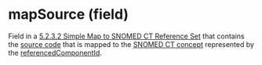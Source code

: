 # mapSource (field)

Field in a [5.2.3.2 Simple Map to SNOMED CT Reference Set](../../../../../5.2.3.2-Simple-Map-to-SNOMED-CT-Reference-Set_142120947.html) that contains the [source code](https://confluence.ihtsdotools.org/display/DOCGLOSS/source+code) that is mapped to the [SNOMED CT concept](https://confluence.ihtsdotools.org/display/DOCGLOSS/SNOMED+CT+concept) represented by the [referencedComponentId](https://confluence.ihtsdotools.org/display/DOCGLOSS/referencedComponentId).
